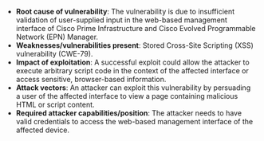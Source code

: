 - **Root cause of vulnerability**: The vulnerability is due to insufficient validation of user-supplied input in the web-based management interface of Cisco Prime Infrastructure and Cisco Evolved Programmable Network (EPN) Manager.
- **Weaknesses/vulnerabilities present**: Stored Cross-Site Scripting (XSS) vulnerability (CWE-79).
- **Impact of exploitation**: A successful exploit could allow the attacker to execute arbitrary script code in the context of the affected interface or access sensitive, browser-based information.
- **Attack vectors**: An attacker can exploit this vulnerability by persuading a user of the affected interface to view a page containing malicious HTML or script content.
- **Required attacker capabilities/position**: The attacker needs to have valid credentials to access the web-based management interface of the affected device.